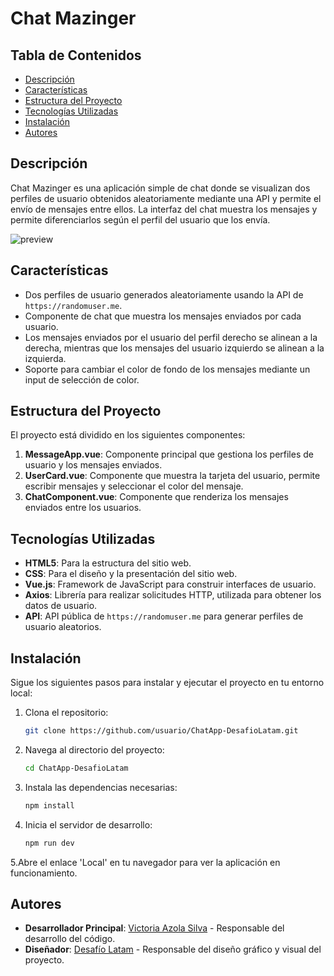 # Chat Mazinger

## Tabla de Contenidos

- [Descripción](#descripción)
- [Características](#características)
- [Estructura del Proyecto](#estructura-del-proyecto)
- [Tecnologías Utilizadas](#tecnologías-utilizadas)
- [Instalación](#instalación)
- [Autores](#autores)

## Descripción

Chat Mazinger es una aplicación simple de chat donde se visualizan dos perfiles de usuario obtenidos aleatoriamente mediante una API y permite el envío de mensajes entre ellos. La interfaz del chat muestra los mensajes y permite diferenciarlos según el perfil del usuario que los envía.

![preview](https://github.com/user-attachments/assets/b322a9e8-43fd-4bfa-bdf4-4b3403494a15)


## Características

- Dos perfiles de usuario generados aleatoriamente usando la API de `https://randomuser.me`.
- Componente de chat que muestra los mensajes enviados por cada usuario.
- Los mensajes enviados por el usuario del perfil derecho se alinean a la derecha, mientras que los mensajes del usuario izquierdo se alinean a la izquierda.
- Soporte para cambiar el color de fondo de los mensajes mediante un input de selección de color.

## Estructura del Proyecto

El proyecto está dividido en los siguientes componentes:

1. **MessageApp.vue**: Componente principal que gestiona los perfiles de usuario y los mensajes enviados.
2. **UserCard.vue**: Componente que muestra la tarjeta del usuario, permite escribir mensajes y seleccionar el color del mensaje.
3. **ChatComponent.vue**: Componente que renderiza los mensajes enviados entre los usuarios.

## Tecnologías Utilizadas

- **HTML5**: Para la estructura del sitio web.
- **CSS**: Para el diseño y la presentación del sitio web.
- **Vue.js**: Framework de JavaScript para construir interfaces de usuario.
- **Axios**: Librería para realizar solicitudes HTTP, utilizada para obtener los datos de usuario.
- **API**: API pública de `https://randomuser.me` para generar perfiles de usuario aleatorios. 

## Instalación

Sigue los siguientes pasos para instalar y ejecutar el proyecto en tu entorno local:

1. Clona el repositorio:

    ```bash
    git clone https://github.com/usuario/ChatApp-DesafioLatam.git
    ```

2. Navega al directorio del proyecto:

    ```bash
    cd ChatApp-DesafioLatam
    ```

3. Instala las dependencias necesarias:

    ```bash
    npm install
    ```

4. Inicia el servidor de desarrollo:

    ```bash
    npm run dev
    ```

5.Abre el enlace 'Local' en tu navegador para ver la aplicación en funcionamiento.

## Autores

- **Desarrollador Principal**: [Victoria Azola Silva](https://github.com/VickyAzola) - Responsable del desarrollo del código.
- **Diseñador**: [Desafío Latam](https://desafiolatam.com/admision/?utm_term=desafio%20latam&utm_campaign=Brand&utm_source=adwords&utm_medium=ppc&hsa_acc=1239562006&hsa_cam=16998643182&hsa_grp=136655824715&hsa_ad=596057942540&hsa_src=g&hsa_tgt=kwd-340546658839&hsa_kw=desafio%20latam&hsa_mt=b&hsa_net=adwords&hsa_ver=3&gad_source=1&gclid=CjwKCAjwvvmzBhA2EiwAtHVrbzEJGJPqUuTuFDuNIFtSh4eKqGXcLXmCO9u12vwlU553fGXV93Q5zxoCGmEQAvD_BwE) - Responsable del diseño gráfico y visual del proyecto.
